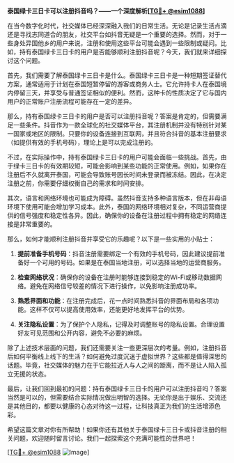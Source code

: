 **泰国绿卡三日卡可以注册抖音吗？——一个深度解析[[TG💪+ @esim1088](https://t.me/s/esim1088)]**

在当今数字化时代，社交媒体已经深深融入我们的日常生活。无论是记录生活点滴还是寻找志同道合的朋友，社交平台如抖音无疑是一个重要的选择。然而，对于一些身处异国他乡的用户来说，注册和使用这些平台可能会遇到一些限制或疑问。比如，持有泰国绿卡三日卡的用户是否能够顺利注册抖音呢？今天，我们就来详细探讨这个问题。

首先，我们需要了解泰国绿卡三日卡是什么。泰国绿卡三日卡是一种短期签证替代方案，通常适用于计划在泰国短暂停留的游客或商务人士。它允许持卡人在泰国境内停留三天，并享受与普通签证相似的便利。然而，这种卡的性质决定了它与国内用户的正常账户注册流程可能存在一定的差异。

那么，持有泰国绿卡三日卡的用户是否可以注册抖音呢？答案是肯定的，但需要满足一些条件。抖音作为一款全球化的社交媒体平台，其注册机制并没有特别针对某一国家或地区的限制。只要你的设备连接到互联网，并且符合抖音的基本注册要求（如提供有效的手机号码），理论上是可以完成注册的。

不过，在实际操作中，持有泰国绿卡三日卡的用户可能会面临一些挑战。首先，由于绿卡三日卡的有效期较短，可能会影响到某些功能的正常使用。例如，如果你在注册后不久就离开泰国，可能会导致账号因长时间未登录而被冻结。因此，在决定注册之前，你需要仔细权衡自己的需求和时间安排。

其次，语言和网络环境也可能成为障碍。虽然抖音支持多种语言版本，但在非母语环境下使用可能会增加学习成本。此外，泰国的网络环境相对复杂，不同运营商提供的信号强度和稳定性各异。因此，确保你的设备在注册过程中拥有稳定的网络连接是非常重要的。

那么，如何才能顺利注册抖音并享受它的乐趣呢？以下是一些实用的小贴士：

1. **提前准备手机号码**：抖音注册需要绑定一个有效的手机号码，因此建议提前准备好一个可用的号码。如果是在泰国当地注册，可以选择当地的运营商服务。

2. **检查网络状况**：确保你的设备在注册时能够连接到稳定的Wi-Fi或移动数据网络。避免在网络信号较差的情况下进行操作，以免影响注册成功率。

3. **熟悉界面和功能**：在注册完成后，花一点时间熟悉抖音的界面布局和各项功能。这样不仅可以提高使用效率，还能更好地发挥平台的优势。

4. **关注隐私设置**：为了保护个人隐私，记得及时调整账号的隐私设置。合理设置好友可见范围和公开内容，避免不必要的麻烦。

除了上述技术层面的问题，我们还需要关注一些更深层次的考量。例如，注册抖音后如何平衡线上线下的生活？如何避免过度沉迷于虚拟世界？这些都是值得深思的话题。毕竟，社交媒体的魅力在于它能拉近人与人之间的距离，而不是让人陷入孤立无援的状态。

最后，让我们回到最初的问题：持有泰国绿卡三日卡的用户可以注册抖音吗？答案当然是可以的，但需要结合实际情况做出明智的选择。无论你是出于娱乐、交流还是其他目的，都要以健康的心态对待这一过程，让科技真正为我们的生活增添色彩。

希望这篇文章对你有所帮助！如果你还有其他关于泰国绿卡三日卡或抖音注册的相关问题，欢迎随时留言讨论。我们一起探索这个充满可能性的世界吧！

[[TG💪+ @esim1088](https://t.me/s/esim1088) ![Image](https://i.postimg.cc/4NQfJmqS/Snipaste-2025-05-13-00-14-12.png)]